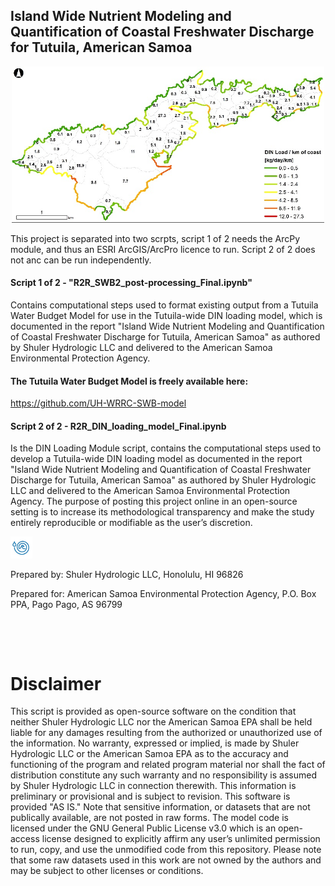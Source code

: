 ## Island Wide Nutrient Modeling and Quantification of Coastal Freshwater Discharge for Tutuila, American Samoa

<p align="center">
  <img width="500" height="250" src=/Scripts/Images/Mo3.jpg >
</p>


This project is separated into two scrpts, script 1 of 2 needs the ArcPy module, and thus an ESRI ArcGIS/ArcPro licence to run. Script 2 of 2 does not anc can be run independently. 


#### Script 1 of 2  -   "R2R_SWB2_post-processing_Final.ipynb"
Contains computational steps used to format existing output from a Tutuila Water Budget Model for use in the Tutuila-wide DIN loading model, which is documented in the report "Island Wide Nutrient Modeling and Quantification of Coastal Freshwater Discharge for Tutuila, American Samoa" as authored by Shuler Hydrologic LLC and delivered to the American Samoa Environmental Protection Agency.

#### The Tutuila Water Budget Model is freely available here: 
https://github.com/UH-WRRC-SWB-model 

#### Script 2 of 2  -   R2R_DIN_loading_model_Final.ipynb
Is the DIN Loading Module script, contains the computational steps used to develop a Tutuila-wide DIN loading model as documented in the report "Island Wide Nutrient Modeling and Quantification of Coastal Freshwater Discharge for Tutuila, American Samoa" as authored by Shuler Hydrologic LLC and delivered to the American Samoa Environmental Protection Agency. The purpose of posting this project online in an open-source setting is to increase its methodological transparency and make the study entirely reproducible or modifiable as the user’s discretion.

  
 
  <p align="left">
  <img width="35" height="35" src=/Scripts/Images/SHLLCLogo.jpg >
</p>


Prepared by:
  Shuler Hydrologic LLC, Honolulu, HI 96826   

Prepared for:
American Samoa Environmental Protection Agency, P.O. Box PPA, Pago Pago, AS 96799

&nbsp;

&nbsp;


# Disclaimer
This script is provided as open-source software on the condition that neither Shuler Hydrologic LLC nor the American Samoa EPA shall be held liable for any damages resulting from the authorized or unauthorized use of the information. No warranty, expressed or implied, is made by Shuler Hydrologic LLC or the American Samoa EPA as to the accuracy and functioning of the program and related program material nor shall the fact of distribution constitute any such warranty and no responsibility is assumed by Shuler Hydrologic LLC in connection therewith. This information is preliminary or provisional and is subject to revision. This software is provided "AS IS." Note that sensitive information, or datasets that are not publically available, are not posted in raw forms. The model code is licensed under the GNU General Public License v3.0 which is an open-access license designed to explicitly affirm any user’s unlimited permission to run, copy, and use the unmodified code from this repository. Please note that some raw datasets used in this work are not owned by the authors and may be subject to other licenses or conditions.

